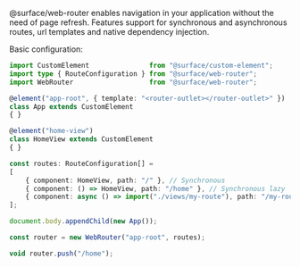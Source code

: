 @surface/web-router enables navigation in your application without the need of page refresh.
Features support for synchronous and asynchronous routes, url templates and native dependency injection.

Basic configuration:
```ts
import CustomElement               from "@surface/custom-element";
import type { RouteConfiguration } from "@surface/web-router";
import WebRouter                   from "@surface/web-router";

@element("app-root", { template: "<router-outlet></router-outlet>" })
class App extends CustomElement
{ }

@element("home-view")
class HomeView extends CustomElement
{ }

const routes: RouteConfiguration[] =
[
    { component: HomeView, path: "/" }, // Synchronous
    { component: () => HomeView, path: "/home" }, // Synchronous lazy
    { component: async () => import("./views/my-route"), path: "/my-route" } // Asynchronous,
];

document.body.appendChild(new App());

const router = new WebRouter("app-root", routes);

void router.push("/home");
```

<!-- ```ts
import CustomElement                      from "@surface/custom-element";
import type { RouteConfiguration }        from "@surface/web-router";
import WebRouter, { RouterLinkDirective } from "@surface/web-router";

@element("app-root")
class App extends CustomElement
{ }

@element("home-view")
class HomeView extends CustomElement
{ }

const div

const routes: RouteConfiguration[] =
[
    { component: HomeView, path: "/" }, // Synchronous
    { component: () => HomeView, path: "/home" }, // Synchronous lazy
    { component: async () => import("./views/my-route"), path: "/my-route" } // Asynchronous,
];

const router = new WebRouter("app-root", routes);

CustomElement.registerDirective("router-link", context => new RouterLinkDirective(router, context));

// In this example the app references the #router-link directive in its template, so it needs to be set after its registration.
void import("./app")
    .then
    (
        appModule =>
        {
            document.body.appendChild(new appModule.default());

            void router.pushCurrentLocation();
        }
    );
``` -->